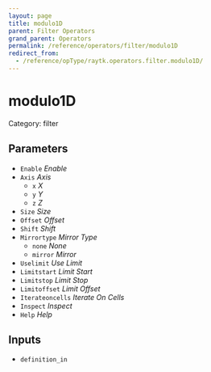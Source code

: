```yaml
---
layout: page
title: modulo1D
parent: Filter Operators
grand_parent: Operators
permalink: /reference/operators/filter/modulo1D
redirect_from:
  - /reference/opType/raytk.operators.filter.modulo1D/
---
```


# modulo1D

Category: filter



## Parameters

* `Enable` *Enable*
* `Axis` *Axis*
  * `x` *X*
  * `y` *Y*
  * `z` *Z*
* `Size` *Size*
* `Offset` *Offset*
* `Shift` *Shift*
* `Mirrortype` *Mirror Type*
  * `none` *None*
  * `mirror` *Mirror*
* `Uselimit` *Use Limit*
* `Limitstart` *Limit Start*
* `Limitstop` *Limit Stop*
* `Limitoffset` *Limit Offset*
* `Iterateoncells` *Iterate On Cells*
* `Inspect` *Inspect*
* `Help` *Help*

## Inputs

* `definition_in`